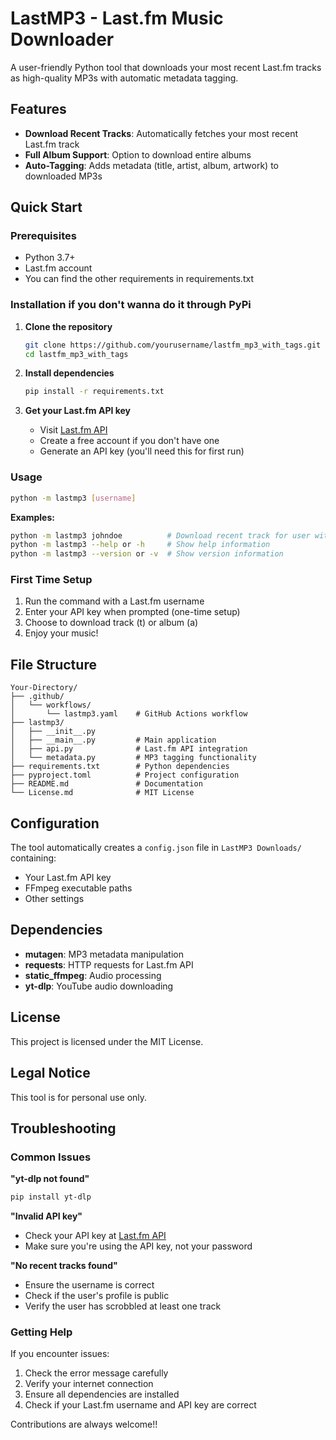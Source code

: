 # LastMP3 - Last.fm Music Downloader

A user-friendly Python tool that downloads your most recent Last.fm tracks as high-quality MP3s with automatic metadata tagging.

## Features

- **Download Recent Tracks**: Automatically fetches your most recent Last.fm track
- **Full Album Support**: Option to download entire albums
- **Auto-Tagging**: Adds metadata (title, artist, album, artwork) to downloaded MP3s

## Quick Start

### Prerequisites
- Python 3.7+
- Last.fm account
- You can find the other requirements in requirements.txt

### Installation if you don't wanna do it through PyPi

1. **Clone the repository**
   ```bash
   git clone https://github.com/yourusername/lastfm_mp3_with_tags.git
   cd lastfm_mp3_with_tags
   ```

2. **Install dependencies**
   ```bash
   pip install -r requirements.txt
   ```

3. **Get your Last.fm API key**
   - Visit [Last.fm API](https://www.last.fm/api/account/create)
   - Create a free account if you don't have one
   - Generate an API key (you'll need this for first run)

### Usage

```bash
python -m lastmp3 [username]
```

**Examples:**
```bash
python -m lastmp3 johndoe          # Download recent track for user with the username 'johndoe'
python -m lastmp3 --help or -h     # Show help information
python -m lastmp3 --version or -v  # Show version information
```

### First Time Setup
1. Run the command with a Last.fm username
2. Enter your API key when prompted (one-time setup)
3. Choose to download track (t) or album (a)
4. Enjoy your music!

## File Structure

```
Your-Directory/
├── .github/
│   └── workflows/
│       └── lastmp3.yaml    # GitHub Actions workflow
├── lastmp3/
│   ├── __init__.py
│   ├── __main__.py         # Main application
│   ├── api.py              # Last.fm API integration
│   └── metadata.py         # MP3 tagging functionality
├── requirements.txt        # Python dependencies
├── pyproject.toml          # Project configuration
├── README.md               # Documentation
└── License.md              # MIT License
```

## Configuration

The tool automatically creates a `config.json` file in `LastMP3 Downloads/` containing:
- Your Last.fm API key
- FFmpeg executable paths
- Other settings

## Dependencies

- **mutagen**: MP3 metadata manipulation
- **requests**: HTTP requests for Last.fm API
- **static_ffmpeg**: Audio processing
- **yt-dlp**: YouTube audio downloading

## License

This project is licensed under the MIT License.

## Legal Notice

This tool is for personal use only.

## Troubleshooting

### Common Issues

**"yt-dlp not found"**
```bash
pip install yt-dlp
```

**"Invalid API key"**
- Check your API key at [Last.fm API](https://www.last.fm/api/account/create)
- Make sure you're using the API key, not your password

**"No recent tracks found"**
- Ensure the username is correct
- Check if the user's profile is public
- Verify the user has scrobbled at least one track

### Getting Help

If you encounter issues:
1. Check the error message carefully
2. Verify your internet connection
3. Ensure all dependencies are installed
4. Check if your Last.fm username and API key are correct

Contributions are always welcome!!
